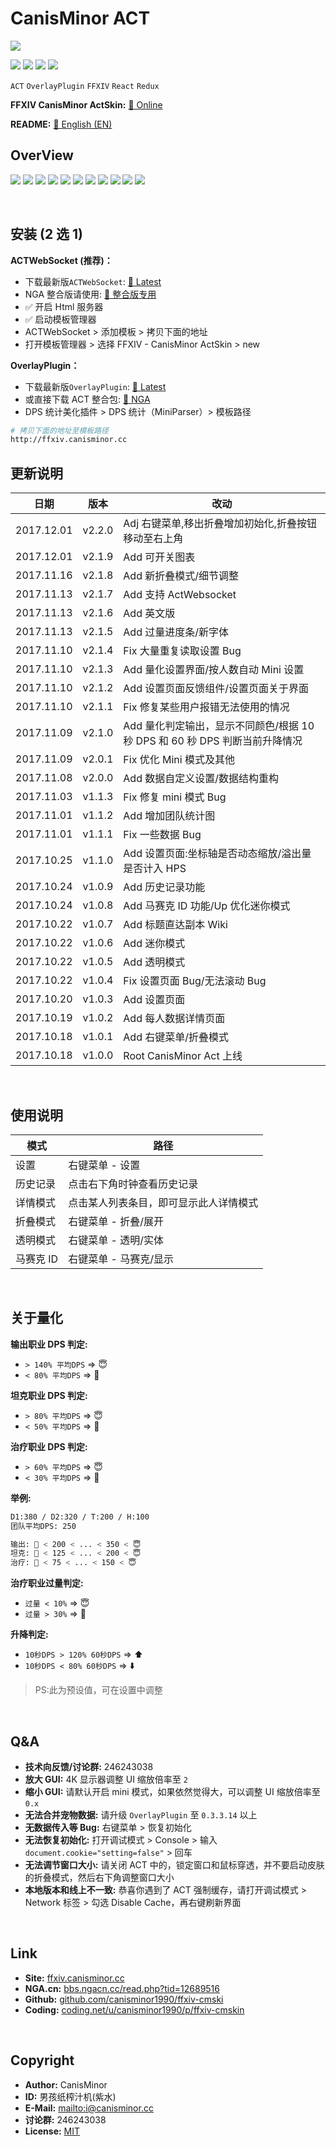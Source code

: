 # CanisMinor ACT

![](http://qn.canisminor.cc/2017-11-14-1.png)

[![](https://img.shields.io/github/license/canisminor1990/ffxiv-cmskin.svg)](https://github.com/canisminor1990/ffxiv-cmskin/blob/master/LICENSE)
[![](https://img.shields.io/github/tag/canisminor1990/ffxiv-cmskin.svg)](https://github.com/canisminor1990/ffxiv-cmskin)
[![](https://img.shields.io/badge/Works%20with-ActWebsocket-green.svg)](https://github.com/ZCube/ACTWebSocket)
[![](https://img.shields.io/badge/Works%20with-OverlayPlugin-green.svg)](https://github.com/hibiyasleep/OverlayPlugin)

`ACT` `OverlayPlugin` `FFXIV` `React` `Redux`

**FFXIV CanisMinor ActSkin:** [🌱 Online](http://ffxiv.canisminor.cc)

**README:** [📙 English (EN)](en_README.md)

## OverView

![](http://qn.canisminor.cc/2017-11-14-2.png)
![](http://qn.canisminor.cc/2017-11-14-3.png)
![](http://qn.canisminor.cc/2017-11-14-4.png)
![](http://qn.canisminor.cc/2017-11-14-5.png)
![](http://qn.canisminor.cc/2017-12-06-12.png)
![](http://qn.canisminor.cc/2017-11-14-6.png)
![](http://qn.canisminor.cc/2017-11-16-13.png)
![](http://qn.canisminor.cc/2017-11-14-7.png)
![](http://qn.canisminor.cc/2017-11-14-8.png)
![](http://qn.canisminor.cc/2017-11-14-9.png)
![](http://qn.canisminor.cc/2017-11-14-10.png)

<br />

## 安装 (2 选 1)

**ACTWebSocket (推荐)：**

* 下载最新版`ACTWebSocket`: [🔗 Latest](https://github.com/ZCube/ACTWebSocket/releases)
* NGA 整合版请使用: [🔗 整合版专用](https://coding.net/u/canisminor1990/p/act-websocket/git/archive/v1.0.0.zip)
* ✅ 开启 Html 服务器
* ✅ 启动模板管理器
* ACTWebSocket > 添加模板 > 拷贝下面的地址
* 打开模板管理器 > 选择 FFXIV - CanisMinor ActSkin > new

**OverlayPlugin：**

* 下载最新版`OverlayPlugin`: [🔗 Latest](https://github.com/hibiyasleep/OverlayPlugin/releases)
* 或直接下载 ACT 整合包: [🔗 NGA](http://bbs.ngacn.cc/read.php?tid=12526945)
* DPS 统计美化插件 > DPS 统计（MiniParser）> 模板路径

```sh
# 拷贝下面的地址至模板路径
http://ffxiv.canisminor.cc
```

## 更新说明

| 日期       | 版本   | 改动                                                                        |
| ---------- | ------ | --------------------------------------------------------------------------- |
| 2017.12.01 | v2.2.0 | Adj 右键菜单,移出折叠增加初始化,折叠按钮移动至右上角                        |
| 2017.12.01 | v2.1.9 | Add 可开关图表                                                              |
| 2017.11.16 | v2.1.8 | Add 新折叠模式/细节调整                                                     |
| 2017.11.13 | v2.1.7 | Add 支持 ActWebsocket                                                       |
| 2017.11.13 | v2.1.6 | Add 英文版                                                                  |
| 2017.11.13 | v2.1.5 | Add 过量进度条/新字体                                                       |
| 2017.11.10 | v2.1.4 | Fix 大量重复读取设置 Bug                                                    |
| 2017.11.10 | v2.1.3 | Add 量化设置界面/按人数自动 Mini 设置                                       |
| 2017.11.10 | v2.1.2 | Add 设置页面反馈组件/设置页面关于界面                                       |
| 2017.11.10 | v2.1.1 | Fix 修复某些用户报错无法使用的情况                                          |
| 2017.11.09 | v2.1.0 | Add 量化判定输出，显示不同颜色/根据 10 秒 DPS 和 60 秒 DPS 判断当前升降情况 |
| 2017.11.09 | v2.0.1 | Fix 优化 Mini 模式及其他                                                    |
| 2017.11.08 | v2.0.0 | Add 数据自定义设置/数据结构重构                                             |
| 2017.11.03 | v1.1.3 | Fix 修复 mini 模式 Bug                                                      |
| 2017.11.01 | v1.1.2 | Add 增加团队统计图                                                          |
| 2017.11.01 | v1.1.1 | Fix 一些数据 Bug                                                            |
| 2017.10.25 | v1.1.0 | Add 设置页面:坐标轴是否动态缩放/溢出量是否计入 HPS                          |
| 2017.10.24 | v1.0.9 | Add 历史记录功能                                                            |
| 2017.10.24 | v1.0.8 | Add 马赛克 ID 功能/Up 优化迷你模式                                          |
| 2017.10.22 | v1.0.7 | Add 标题直达副本 Wiki                                                       |
| 2017.10.22 | v1.0.6 | Add 迷你模式                                                                |
| 2017.10.22 | v1.0.5 | Add 透明模式                                                                |
| 2017.10.22 | v1.0.4 | Fix 设置页面 Bug/无法滚动 Bug                                               |
| 2017.10.20 | v1.0.3 | Add 设置页面                                                                |
| 2017.10.19 | v1.0.2 | Add 每人数据详情页面                                                        |
| 2017.10.18 | v1.0.1 | Add 右键菜单/折叠模式                                                       |
| 2017.10.18 | v1.0.0 | Root CanisMinor Act 上线                                                    |

<br />

## 使用说明

| 模式      | 路径                                   |
| --------- | -------------------------------------- |
| 设置      | 右键菜单 - 设置                        |
| 历史记录  | 点击右下角时钟查看历史记录             |
| 详情模式  | 点击某人列表条目，即可显示此人详情模式 |
| 折叠模式  | 右键菜单 - 折叠/展开                   |
| 透明模式  | 右键菜单 - 透明/实体                   |
| 马赛克 ID | 右键菜单 - 马赛克/显示                 |

<br />

## 关于量化

**输出职业 DPS 判定:**

* `> 140% 平均DPS` => 😇
* `< 80% 平均DPS` => 👿

**坦克职业 DPS 判定:**

* `> 80% 平均DPS` => 😇
* `< 50% 平均DPS` => 👿

**治疗职业 DPS 判定:**

* `> 60% 平均DPS` => 😇
* `< 30% 平均DPS` => 👿

**举例:**

```sh
D1:380 / D2:320 / T:200 / H:100
团队平均DPS: 250

输出: 👿 < 200 < ... < 350 < 😇
坦克: 👿 < 125 < ... < 200 < 😇
治疗: 👿 < 75 < ... < 150 < 😇
```

**治疗职业过量判定:**

* `过量 < 10%` => 😇
* `过量 > 30%` => 👿

**升降判定:**

* `10秒DPS > 120% 60秒DPS` => ⬆️
* `10秒DPS < 80% 60秒DPS` => ⬇️

> PS:此为预设值，可在设置中调整

<br />

## Q&A

* **技术向反馈/讨论群:** 246243038
* **放大 GUI:** 4K 显示器调整 UI 缩放倍率至 `2`
* **缩小 GUI:** 请默认开启 mini 模式，如果依然觉得大，可以调整 UI 缩放倍率至 `0.x`
* **无法合并宠物数据:** 请升级 `OverlayPlugin` 至 `0.3.3.14` 以上
* **无数据传入等 Bug:** 右键菜单 > 恢复初始化
* **无法恢复初始化:** 打开调试模式 > Console > 输入`document.cookie="setting=false"` > 回车
* **无法调节窗口大小:** 请关闭 ACT 中的，锁定窗口和鼠标穿透，并不要启动皮肤的折叠模式，然后右下角调整窗口大小
* **本地版本和线上不一致:** 恭喜你遇到了 ACT 强制缓存，请打开调试模式 > Network 标签 > 勾选 Disable Cache，再右键刷新界面

<br />

## Link

* **Site:** [ffxiv.canisminor.cc](https://ffxiv.canisminor.cc)
* **NGA.cn:** [bbs.ngacn.cc/read.php?tid=12689516](http://bbs.ngacn.cc/read.php?tid=12689516)
* **Github:** [github.com/canisminor1990/ffxiv-cmski](https://github.com/canisminor1990/ffxiv-cmskin)
* **Coding:** [coding.net/u/canisminor1990/p/ffxiv-cmskin](https://coding.net/u/canisminor1990/p/ffxiv-cmskin)

<br />

## Copyright

* **Author:** CanisMinor
* **ID:** 男孩纸榨汁机(紫水)
* **E-Mail:** <mailto:i@canisminor.cc>
* **讨论群:** 246243038
* **License:** [MIT](https://github.com/canisminor1990/ffxiv-cmskin/blob/master/LICENSE)
